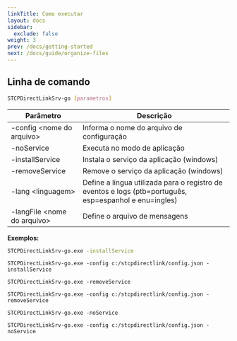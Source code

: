 ```yaml
---
linkTitle: Como executar
layout: docs
sidebar:
  exclude: false
weight: 3
prev: /docs/getting-started
next: /docs/guide/organize-files
---
```

## Linha de comando

``` bash
STCPDirectLinkSrv-go [parametros]
```

Parâmetro                       | Descrição
----                            | ----
-config \<nome do arquivo>      | Informa o nome do arquivo de configuração
-noService                      | Executa no modo de aplicação
-installService                 | Instala o serviço da aplicação (windows)
-removeService                  | Remove o serviço da aplicação (windows)
-lang \<linguagem>              | Define a lingua utilizada para o registro de eventos e logs (ptb=português, esp=espanhol e enu=ingles)
-langFile \<nome do arquivo>    | Define o arquivo de mensagens

**Exemplos:**

``` bash
STCPDirectLinkSrv-go.exe -installService
```
```
STCPDirectLinkSrv-go.exe -config c:/stcpdirectlink/config.json -installService
```
```
STCPDirectLinkSrv-go.exe -removeService
```
```
STCPDirectLinkSrv-go.exe -config c:/stcpdirectlink/config.json -removeService
```
```
STCPDirectLinkSrv-go.exe -noService
```
```
STCPDirectLinkSrv-go.exe -config c:/stcpdirectlink/config.json -noService
```
